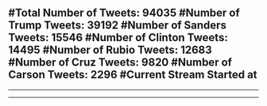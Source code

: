 #Total Number of Tweets: 94035 
#Number of Trump Tweets: 39192
#Number of Sanders Tweets: 15546
#Number of Clinton Tweets: 14495
#Number of Rubio Tweets: 12683
#Number of Cruz Tweets: 9820
#Number of Carson Tweets: 2296
#Current Stream Started at 
---
---
---
